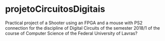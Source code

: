 # projetoCircuitosDigitais
Practical project of a Shooter using an FPGA and a mouse with PS2 connection for the discipline of Digital Circuits of the semester 2018/1 of the course of Computer Science of the Federal University of Lavras?
